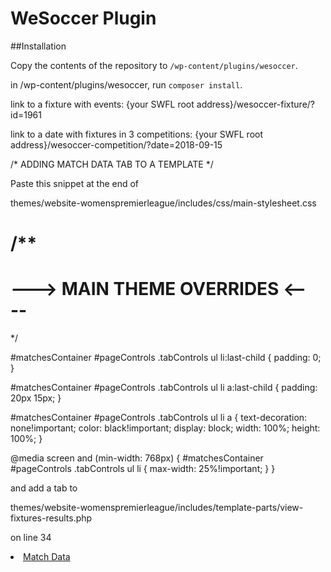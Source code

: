 # WeSoccer Plugin

##Installation

Copy the contents of the repository to `/wp-content/plugins/wesoccer`.

in /wp-content/plugins/wesoccer, run `composer install`.

link to a fixture with events: {your SWFL root address}/wesoccer-fixture/?id=1961

link to a date with fixtures in 3 competitions: {your SWFL root address}/wesoccer-competition/?date=2018-09-15


/* ADDING MATCH DATA TAB TO A TEMPLATE */

Paste this snippet at the end of 

themes/website-womenspremierleague/includes/css/main-stylesheet.css 

/**
  ===============================
  ---> MAIN THEME OVERRIDES <----
  ===============================
  */

  #matchesContainer #pageControls .tabControls ul li:last-child {
    padding: 0;
  }

  #matchesContainer #pageControls .tabControls ul li a:last-child {
    padding: 20px 15px;
  }

  #matchesContainer #pageControls .tabControls ul li a {
    text-decoration: none!important;
    color: black!important;
    display: block;
    width: 100%;
    height: 100%;
  }

  @media screen and (min-width: 768px) {
    #matchesContainer #pageControls .tabControls ul li {
      max-width: 25%!important;
    }
  }


and add a tab to 

themes/website-womenspremierleague/includes/template-parts/view-fixtures-results.php

on line 34

<li data-tab-child="matchDataTab" data-label="Match Data"><a href="/wesoccer-competition/?date=<?php echo date('Y-m-d') ?>">Match Data</a></li>